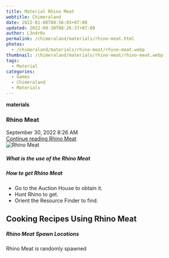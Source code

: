 ```yaml
---
title: Material Rhino Meat
webtitle: Chimeraland
date: 2022-01-08T08:56:03+07:00
updated: 2022-09-30T08:26:37+07:00
author: L3n4r0x
permalink: /chimeraland/materials/rhino-meat.html
photos:
  - /chimeraland/materials/rhino-meat/rhino-meat.webp
thumbnail: /chimeraland/materials/rhino-meat/rhino-meat.webp
tags:
  - Material
categories:
  - Games
  - Chimeraland
  - Materials
---
```


<section id="bootstrap-wrapper">
  <link
    rel="stylesheet"
    href="https://cdn.statically.io/gh/dimaslanjaka/Web-Manajemen/40ac3225/css/bootstrap-4.5-wrapper.css"
  />
  <div
    class="row g-0 border rounded overflow-hidden flex-md-row mb-4 shadow-sm position-relative"
  >
    <div class="col p-4 d-flex flex-column position-static">
      <strong class="d-inline-block mb-2 text-success">materials</strong>
      <h3 class="mb-0">Rhino Meat</h3>
      <div class="mb-1 text-muted">September 30, 2022 8:26 AM</div>
      <a
        href="/chimeraland/materials/rhino-meat.html"
        class="stretched-link d-none"
        >Continue reading Rhino Meat</a
      >
    </div>
    <div class="col-auto d-none d-lg-block">
      <img
        src="/chimeraland/materials/rhino-meat/rhino-meat.webp"
        alt="Rhino Meat"
      />
    </div>
  </div>
  <div class="row">
    <div class="col-lg-6 col-12 mb-2">
      <div class="card">
        <div class="card-body">
          <h5 class="card-title">What is the use of the Rhino Meat</h5>
          <div class="card-text"><ul></ul></div>
        </div>
      </div>
    </div>
    <div class="col-lg-6 col-12 mb-2">
      <div class="card">
        <div class="card-body">
          <h5 class="card-title">How to get Rhino Meat</h5>
          <div class="card-text">
            <ul>
              <li>Go to the Auction House to obtain it.</li>
              <li>Hunt Rhino to get.</li>
              <li>Orient the Resource Finder to find.</li>
            </ul>
          </div>
        </div>
      </div>
    </div>
    <div class="col-12 mb-2">
      <h2 id="cookable">Cooking Recipes Using Rhino Meat</h2>
    </div>
    <div class="col-12 mb-2">
      <h5>Rhino Meat Spawn Locations</h5>
      <p>Rhino Meat is randomly spawned</p>
    </div>
  </div>
</section>